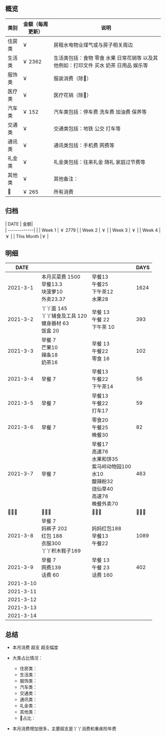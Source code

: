 ## 概览
| 类别           | 金额（每周更新）        |    说明 |
| -------------|-------------| -----|
| 住房类|￥   | 房租水电物业煤气或与房子相关周边
| 生活类| ￥ 2362   | 生活类包括：食物 零食 水果 日常花销等 以及其他例如：打印文件 买水 奶茶 日用品 娱乐等        |
|服饰类 | ￥ | 服装消费（除👶） |
|医疗类 | ￥  | 医疗花销（除👶）
|汽车类 |￥ 152| 汽车类包括：停车费 洗车费 加油费 保养等
|交通类| ￥  | 交通类包括：地铁 公交 打车等
|通讯类 | ￥ | 通讯类包括：手机费 网费等
|礼金类 | ￥ | 礼金类包括：往来礼金 随礼 家庭过节费等
|其他类 | ￥  | 其他备注：
|👶 | ￥ 265 | 所有消费

## 归档
| DATE           | 金额|      
| -------------|       |
| Week 1 | ￥ 2779  |
| Week 2 | ￥  |
| Week 3 | ￥  |
| Week 4 | ￥ |
| This Month |￥ |

## 明细
| DATE           |         |    |DAYS
| -------------|-------------| -----|---
| 2021-3-1      | 本月买菜费 1500 <br> 早餐13.3<br> 块菠萝10 <br> 外卖23.37 | 早餐13<br>午餐25<br>下午茶12<br>水果28 | 1624
| 2021-3-2      | 丫丫面 145<br> 丫丫辅食及工具 120<br>健身器材 63 <br>饭盒 20| 早餐 13<br> 午餐 22 <br>下午茶 10 | 393
| 2021-3-3      |  早餐 7 <br> 芒果10 <br>辣条18<br>奶茶16| 早餐 13<br> 午餐22 <br> 零食 16 | 102  
| 2021-3-4      |早餐 7 |早餐13<br>午餐22<br>下午茶14  | 56
| 2021-3-5      |早餐 7 | 早餐13<br>午餐22<br>打车17 | 59
| 2021-3-6      |早餐 7|零食20<br>午餐25<br>晚餐30  |82
| 2021-3-7      |早餐 7| 早餐17<br>高速76<br>水果和饼35<br>紫马岭动物园100<br>水10<br>酸辣粉32<br>烧仙草40<br>高速76<br>晚餐外卖70  | 463
|       👨‍👩‍👧            |     👨‍👩‍👧‍               |    👨‍👩‍👧 |     👨‍👩‍👧   |
| 2021-3-8      | 早餐 7 <br>妈裤子 202 <br>红包 188<br> 衣服300<br>丫丫积木鞋子169<br>| 妈妈红包188<br>早餐13<br>午餐22 | 1089
| 2021-3-9      | 早餐 7 <br>网费139<br>话费 60 |早餐 13<br>午餐 23<br>话费 160  | 402
| 2021-3-10      | |  |
| 2021-3-11      | |  |
| 2021-3-12      | |  |
| 2021-3-13      | |  |
| 2021-3-14      | |  |

## 总结

- 本月消费  超支  超支幅度
- 大类占比情况：
  - 住房类：
  - 生活类：     
  - 服饰类：
  - 汽车类：
  - 交通类：
  - 通讯类：
  - 礼金类：
  - 其他类：
  - 👶占比：

- 本月消费增加很多，主要超支是丫丫消费和重疾险年费
